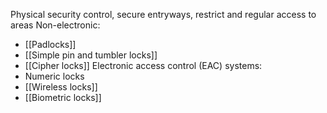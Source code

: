 Physical security control, secure entryways, restrict and regular access to areas
Non-electronic:
- [[Padlocks]] 
- [[Simple pin and tumbler locks]] 
- [[Cipher locks]] 
Electronic access control (EAC) systems:
- Numeric locks 
- [[Wireless locks]] 
- [[Biometric locks]]